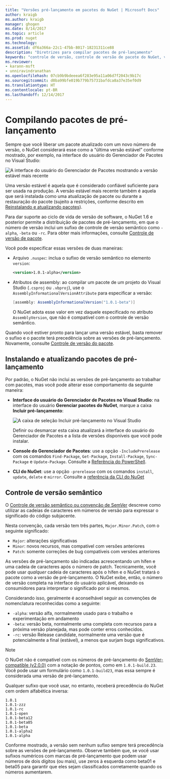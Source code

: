 ```yaml
---
title: "Versões pré-lançamento em pacotes do NuGet | Microsoft Docs"
author: kraigb
ms.author: kraigb
manager: ghogen
ms.date: 8/14/2017
ms.topic: article
ms.prod: nuget
ms.technology: 
ms.assetid: df6a366a-22c1-47bb-8017-18231311ce88
description: "Diretrizes para compilar pacotes de pré-lançamento"
keywords: "controle de versão, controle de versão de pacote do NuGet, versões de pré-lançamento do NuGet, pacotes de pré-lançamento do NuGet, versões de versão prévia do pacote, versões RC do pacote, versões Beta do pacote, controle de versão semântico do NuGet"
ms.reviewer:
- karann-msft
- unniravindranathan
ms.openlocfilehash: 07cb9b9bdeeea6f283e95a11a06d7f2043c9b17c
ms.sourcegitcommit: d0ba99bfe019b779b75731bafdca8a37e35ef0d9
ms.translationtype: HT
ms.contentlocale: pt-BR
ms.lasthandoff: 12/14/2017
---
```

# <a name="building-pre-release-packages"></a>Compilando pacotes de pré-lançamento

Sempre que você liberar um pacote atualizado com um novo número de versão, o NuGet considerará esse como a “última versão estável” conforme mostrado, por exemplo, na interface do usuário do Gerenciador de Pacotes no Visual Studio:

![A interface do usuário do Gerenciador de Pacotes mostrando a versão estável mais recente](media/Prerelease_01-LatestStable.png)

Uma versão estável é aquela que é considerado confiável suficiente para ser usada na produção. A versão estável mais recente também é aquela que será instalada como uma atualização de pacote ou durante a restauração do pacote (sujeito a restrições, conforme descrito em [Reinstalando e atualizando pacotes](../consume-packages/reinstalling-and-updating-packages.md)).

Para dar suporte ao ciclo de vida de versão de software, o NuGet 1.6 e posterior permite a distribuição de pacotes de pré-lançamento, em que o número de versão inclui um sufixo de controle de versão semântico como `-alpha`, `-beta` ou `-rc`. Para obter mais informações, consulte [Controle de versão de pacote](../reference/package-versioning.md#pre-release-versions).

Você pode especificar essas versões de duas maneiras:

- Arquivo `.nuspec`: inclua o sufixo de versão semântico no elemento `version`:

    ```xml
    <version>1.0.1-alpha</version>
    ```

- Atributos de assembly: ao compilar um pacote de um projeto do Visual Studio (`.csproj` ou `.vbproj`), use o `AssemblyInformationalVersionAttribute` para especificar a versão:

    ```cs
    [assembly: AssemblyInformationalVersion("1.0.1-beta")]
    ```

    O NuGet adota esse valor em vez daquele especificado no atributo `AssemblyVersion`, que não é compatível com o controle de versão semântico.

Quando você estiver pronto para lançar uma versão estável, basta remover o sufixo e o pacote terá precedência sobre as versões de pré-lançamento. Novamente, consulte [Controle de versão do pacote](../reference/package-versioning.md#pre-release-versions).


## <a name="installing-and-updating-pre-release-packages"></a>Instalando e atualizando pacotes de pré-lançamento

Por padrão, o NuGet não inclui as versões de pré-lançamento ao trabalhar com pacotes, mas você pode alterar esse comportamento da seguinte maneira:

- **Interface do usuário do Gerenciador de Pacotes no Visual Studio**: na interface do usuário **Gerenciar pacotes do NuGet**, marque a caixa **Incluir pré-lançamento**:

    ![A caixa de seleção Incluir pré-lançamento no Visual Studio](media/Prerelease_02-CheckPrerelease.png)

    Definir ou desmarcar esta caixa atualizará a interface do usuário do Gerenciador de Pacotes e a lista de versões disponíveis que você pode instalar.

- **Console do Gerenciador de Pacotes**: use a opção `-IncludePrerelease` com os comandos `Find-Package`, `Get-Package`, `Install-Package`, `Sync-Package` e `Update-Package`. Consulte a [Referência do PowerShell](../tools/powershell-reference.md).

- **CLI do NuGet**: use a opção `-prerelease` com os comandos `install`, `update`, `delete` e `mirror`. Consulte a [referência da CLI do NuGet](../tools/nuget-exe-cli-reference.md)


## <a name="semantic-versioning"></a>Controle de versão semântico

O [Controle de versão semântico ou convenção de SemVer](http://semver.org/spec/v1.0.0.html) descreve como utilizar as cadeias de caracteres em números de versão para expressar o significado do código subjacente.

Nesta convenção, cada versão tem três partes, `Major.Minor.Patch`, com o seguinte significado:

- `Major`: alterações significativas
- `Minor`: novos recursos, mas compatível com versões anteriores
- `Patch`: somente correções de bug compatíveis com versões anteriores

As versões de pré-lançamento são indicadas acrescentando um hífen e uma cadeia de caracteres após o número de patch. Tecnicamente, você pode usar *qualquer* cadeia de caracteres após o hífen e o NuGet tratará o pacote como a versão de pré-lançamento. O NuGet exibe, então, o número de versão completa na interface do usuário aplicável, deixando os consumidores para interpretar o significado por si mesmos.

Considerando isso, geralmente é aconselhável seguir as convenções de nomenclatura reconhecidas como a seguinte:

- `-alpha`: versão alfa, normalmente usado para o trabalho e experimentação em andamento
- `-beta`: versão beta, normalmente uma completa com recursos para a próxima versão planejada, mas pode conter erros conhecidos.
- `-rc`: versão Release candidate, normalmente uma versão que é potencialmente a final (estável), a menos que surjam bugs significativos.

> [!Note]
> O NuGet não é compatível com os números de pré-lançamento do [SemVer-compatible (v2.0.0)](http://semver.org/spec/v2.0.0.html) com a notação de pontos, como em `1.0.1-build.23`. Você pode usar um formulário como `1.0.1-build23`, mas essa sempre é considerada uma versão de pré-lançamento.

Qualquer sufixo que você usar, no entanto, receberá precedência do NuGet cem ordem alfabética inversa:

```
1.0.1
1.0.1-zzz
1.0.1-rc
1.0.1-open
1.0.1-beta12
1.0.1-beta05
1.0.1-beta
1.0.1-alpha2
1.0.1-alpha
```

Conforme mostrado, a versão sem nenhum sufixo sempre terá precedência sobre as versões de pré-lançamento. Observe também que, se você usar sufixos numéricos com marcas de pré-lançamento que podem usar números de dois dígitos (ou mais), use zeros à esquerda como beta01 e beta05 para garantir que eles sejam classificados corretamente quando os números aumentarem.
